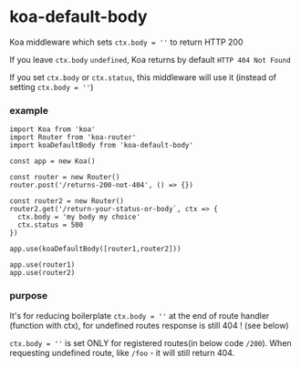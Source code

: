 # koa-default-body
Koa middleware which sets `ctx.body = ''` to return HTTP 200

If you leave `ctx.body` `undefined`, Koa returns by default `HTTP 404 Not Found`

If you set `ctx.body` or `ctx.status`, this middleware will use it (instead of setting `ctx.body = ''`)

### example

```
import Koa from 'koa'
import Router from 'koa-router'
import koaDefaultBody from 'koa-default-body'

const app = new Koa()

const router = new Router()
router.post('/returns-200-not-404', () => {})

const router2 = new Router()
router2.get('/return-your-status-or-body`, ctx => {
  ctx.body = 'my body my choice'
  ctx.status = 500
})

app.use(koaDefaultBody([router1,router2]))

app.use(router1)
app.use(router2)

```

### purpose

It's for reducing boilerplate `ctx.body = ''` at the end of route handler (function with ctx), for undefined routes response is still 404 ! (see below) 

`ctx.body = ''` is set ONLY for registered routes(in below code `/200`). When requesting undefined route, like `/foo` - it will still return 404.

